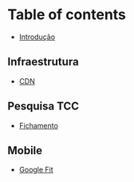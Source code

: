 # Table of contents

* [Introdução](README.md)

## Infraestrutura <a id="infraestrtura"></a>

* [CDN](infraestrtura/cdn.md)

## Pesquisa TCC

* [Fichamento](pesquisa-tcc/fichamento.md)

## Mobile

* [Google Fit](mobile/google-fit.md)

